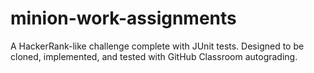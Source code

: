 # minion-work-assignments
A HackerRank-like challenge complete with JUnit tests.  Designed to be cloned, implemented, and tested with GitHub Classroom autograding.
